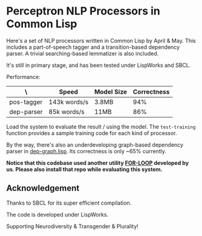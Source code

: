 # Perceptron NLP Processors in Common Lisp

Here's a set of NLP processors written in Common Lisp by April & May.
This includes a part-of-speech tagger and a transition-based
dependency parser. A trivial searching-based lemmatizer is also
included. 

It's still in primary stage, and has been tested under LispWorks and
SBCL.

Performance:

| \          | Speed         | Model Size | Correctness |
| ---------- | ------------- | ---------- | ----------- |
| pos-tagger |  143k words/s |      3.8MB |         94% |
| dep-parser |   85k words/s |       11MB |         86% |

Load the system to evaluate the result / using the model. The
`test-training` function provides a sample training code for each kind
of processor.

By the way, there's also an underdeveloping graph-based dependency
parser in [dep-graph.lisp](./dep-graph.lisp). Its correctness is only
~65% currently.

**Notice that this codebase used another utility
[FOR-LOOP](https://github.com/apr3vau/for-loop) developed by us.
Please also install that repo while evaluating this system.**

## Acknowledgement

Thanks to SBCL for its super efficient compilation.

The code is developed under LispWorks.

Supporting Neurodiversity & Transgender & Plurality!
